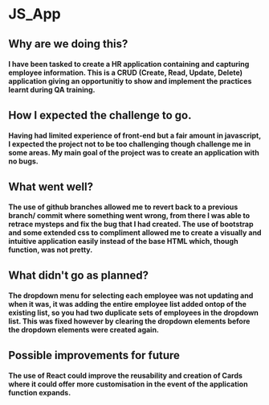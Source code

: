 # JS_App

## Why are we doing this?
#### I have been tasked to create a HR application containing and capturing employee information. This is a CRUD (Create, Read, Update, Delete) application giving an opportunitiy to show and implement the practices learnt during QA training. 
## How I expected the challenge to go.
#### Having had limited experience of front-end but a fair amount in javascript, I expected the project not to be too challenging though challenge me in some areas. My main goal of the project was to create an application with no bugs.
## What went well?
#### The use of github branches allowed me to revert back to a previous branch/ commit where something went wrong, from there I was able to retrace mysteps and fix the bug that I had created. The use of bootstrap and some extended css to compliment allowed me to create a visually and intuitive application easily instead of the base HTML which, though function, was not pretty.
## What didn't go as planned?
#### The dropdown menu for selecting each employee was not updating and when it was, it was adding the entire employee list added ontop of the existing list, so you had two duplicate sets of employees in the dropdown list. This was fixed however by clearing the dropdown elements before the dropdown elements were created again. 
## Possible improvements for future
#### The use of React could improve the reusability and creation of Cards where it could offer more customisation in the event of the application function expands.
